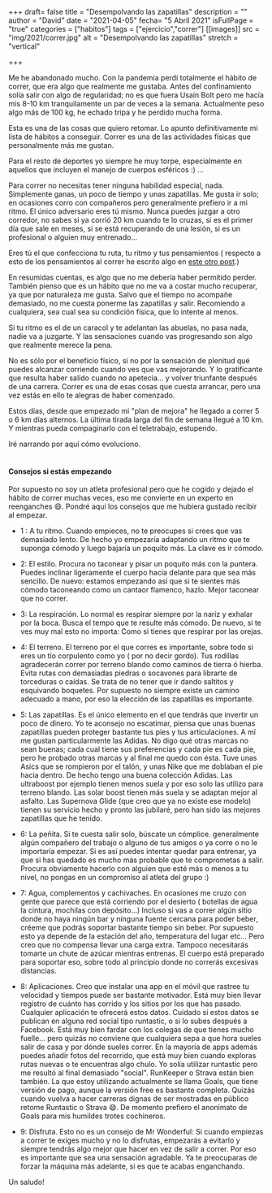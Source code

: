 +++
draft= false
title = "Desempolvando las zapatillas"
description = ""
author = "David"
date = "2021-04-05"
fecha= "5 Abril 2021"
isFullPage = "true"
categories = ["habitos"]
tags = ["ejercicio","correr"]
[[images]]
 src = "img/2021/correr.jpg"
 alt = "Desempolvando las zapatillas"
 stretch = "vertical"

+++

Me he abandonado mucho. Con la pandemia perdí totalmente el hábito de correr, que era algo que realmente me gustaba. Antes del confinamiento solía salir con algo de regularidad; no es que fuera Usain Bolt pero me hacía mis 8-10 km tranquilamente un par de veces a la semana. Actualmente peso algo más de 100 kg, he echado tripa y he perdido mucha forma.
 
Esta es una de las cosas que quiero retomar. Lo apunto definitivamente mi lista de hábitos a conseguir. Correr es una de las actividades físicas que personalmente más me gustan. 

Para el resto de deportes yo siempre he muy torpe, especialmente en aquellos que incluyen el manejo de cuerpos esféricos :) ... 

Para correr no necesitas tener ninguna habilidad especial, nada. Simplemente ganas, un poco de tiempo y unas zapatillas. Me gusta ir solo; en ocasiones corro con compañeros pero generalmente prefiero ir a mi ritmo. El único adversario eres tú mismo. Nunca puedes juzgar a otro corredor, no sabes si ya corrió 20 km cuando te lo cruzas, si es el primer día que sale en meses, si se está recuperando de una lesión, si es un profesional o alguien muy entrenado... 

Eres tú el que confecciona tu ruta, tu ritmo y tus pensamientos ( respecto a esto de los pensamientos al correr he escrito algo en [este otro post](../posturas_meditar).)

 En resumidas cuentas, es algo que no me debería haber permitido perder. También pienso que es un hábito que no me va a costar mucho recuperar, ya que por naturaleza me gusta. Salvo que el tiempo no acompañe demasiado, no me cuesta ponerme las zapatillas y salir. Recomiendo a cualquiera, sea cual sea su condición física, que lo intente al menos. 

Si tu ritmo es el de un caracol y te adelantan las abuelas, no pasa nada, nadie va a juzgarte. Y las sensaciones cuando vas progresando son algo que realmente merece la pena. 

No es sólo por el beneficio físico, si no por la sensación de plenitud qué puedes alcanzar corriendo cuando ves que vas mejorando. Y lo gratificante que resulta haber salido cuando no apetecia... y volver triunfante después de una carrera. Correr es una de esas cosas que cuesta arrancar, pero una vez estás en ello te alegras de haber comenzado. 

 Estos días, desde que empezado mi "plan de mejora" he llegado a correr 5 o 6 km días alternos. La última tirada larga del fin de semana llegué a 10 km. Y mientras pueda compaginarlo con el teletrabajo, estupendo.

 Iré narrando por aquí cómo evoluciono. 
<br/><br/> 

 #### Consejos si estás empezando

 Por supuesto no soy un atleta profesional pero que he cogido y dejado el hábito de correr muchas veces,  eso me convierte en un experto en reenganches :smile:. Pondré aquí los consejos que me hubiera gustado recibir al empezar. 
<br/>

 + 1 : A tu ritmo. Cuando empieces, no te preocupes si crees que vas demasiado lento. De hecho yo empezaría adaptando un ritmo que te suponga cómodo y luego bajaría un poquito más. La clave es ir cómodo. 


 + 2: El estilo. Procura no taconear y pisar un poquito más con la puntera. Puedes inclinar ligeramente el cuerpo hacia delante para que sea más sencillo. De nuevo: estamos empezando así que si te sientes más cómodo taconeando como un cantaor flamenco, hazlo. Mejor taconear que no correr.


 + 3: La respiración. Lo normal es respirar siempre por la nariz y exhalar por la boca. Busca el tempo que te resulte más cómodo. De nuevo, si te ves muy mal esto no importa: Como si tienes que respirar por las orejas.


 + 4: El terreno. El terreno por el que corres es importante, sobre todo si eres un tío corpulento como yo ( por no decir gordo). Tus rodillas agradecerán correr por terreno blando como caminos de tierra ó hierba. Evita rutas con demasiadas piedras o socavones para librarte de torceduras o caídas. Se trata de no tener que ir dando saltitos y esquivando boquetes. Por supuesto no siempre existe un camino adecuado a mano, por eso la elección de las zapatillas es importante.

 + 5: Las zapatillas. Es el único elemento en el que tendrás que invertir un poco de dinero. Yo te aconsejo no escatimar, piensa que unas buenas zapatillas pueden proteger bastante tus pies y tus articulaciones. A mí me gustan particularmente las Adidas. No digo qué otras marcas no sean buenas; cada cual tiene sus preferencias y cada pie es cada pie, pero he probado otras marcas y al final me quedo con ésta. Tuve unas Asics que se rompieron por el talón, y unas Nike que me doblaban el pie hacia dentro. De hecho tengo una buena colección Adidas. Las ultraboost por ejemplo tienen menos suela y por eso solo las utilizo para terreno blando. Las solar boost tienen más suela y se adaptan mejor al asfalto. Las Supernova Glide (que creo que ya no existe ese modelo) tienen su servicio hecho y pronto las jubilaré,  pero han sido las mejores zapatillas que he tenido.

 + 6: La peñita. Si te cuesta salir solo, búscate un cómplice. generalmente algún compañero del trabajo o alguno de tus amigos o ya corre o no le importaría empezar. Si es así puedes intentar quedar para entrenar, ya que si has quedado es mucho más probable que te comprometas a salir. Procura obviamente hacerlo con alguien que esté más o menos a tu nivel, no pongas en un compromiso al atleta del grupo :)

 + 7: Agua, complementos y cachivaches. En ocasiones me cruzo con gente que parece que está corriendo por el desierto ( botellas de agua la cintura, mochilas con depósito...) Incluso si vas a correr algún sitio donde no haya ningún bar y ninguna fuente cercana para poder beber, créeme que podrás soportar bastante tiempo sin beber. Por supuesto esto ya depende de la estación del año, temperatura del lugar etc... Pero creo que no compensa llevar una carga extra. Tampoco necesitarás tomarte un chute de azúcar mientras entrenas. El cuerpo está preparado para soportar eso, sobre todo al principio donde no correrás excesivas distancias. 

 + 8: Aplicaciones. Creo que instalar una app en el móvil que rastree tu velocidad y tiempos puede ser bastante motivador. Está muy bien llevar registro de cuánto has corrido y los sitios por los que has pasado. Cualquier aplicación te ofrecerá estos datos. Cuidado si estos datos se publican en alguna red social tipo runtastic, o si lo subes después a Facebook. Está muy bien fardar con los colegas de que tienes mucho fuelle... pero quizás no conviene que cualquiera sepa a que hora sueles salir de casa y por dónde sueles correr. En la mayoría de apps además puedes añadir fotos del recorrido, que está muy bien cuando exploras rutas nuevas o te encuentras algo chulo. Yo solía utilizar runtastic pero me resultó al final demasiado "social". RunKeeper o Strava están bien también. La que estoy utilizando actualmente se llama Goals, que tiene versión de pago, aunque la versión free es bastante completa. Quizás cuando vuelva a hacer carreras dignas de ser mostradas en público retome Runtastic o Strava :smile:. De momento prefiero el anonimato de Goals para mis humildes trotes cochineros.

 + 9: Disfruta. Esto no es un consejo de Mr Wonderful: Si cuando empiezas a correr te exiges mucho y no lo disfrutas, empezarás a evitarlo y siempre tendrás algo mejor que hacer en vez de salir a correr. Por eso es importante que sea una sensación agradable. Ya te preocuparas de forzar la máquina más adelante, si es que te acabas enganchando. 




 Un saludo!